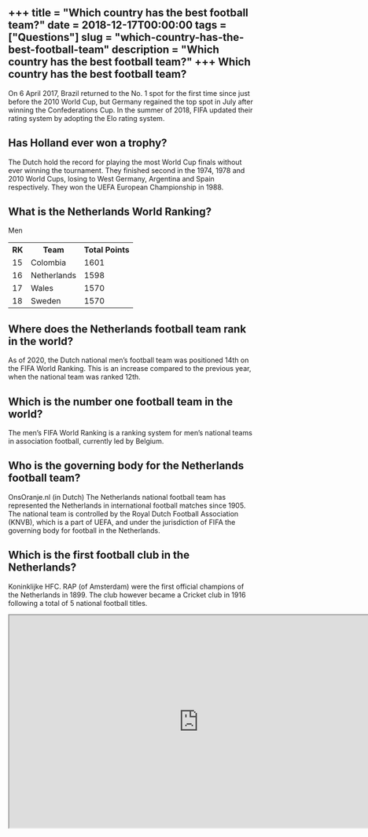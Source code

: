 +++
title = "Which country has the best football team?"
date = 2018-12-17T00:00:00
tags = ["Questions"]
slug = "which-country-has-the-best-football-team"
description = "Which country has the best football team?"
+++
Which country has the best football team?
-----------------------------------------

On 6 April 2017, Brazil returned to the No. 1 spot for the first time since just before the 2010 World Cup, but Germany regained the top spot in July after winning the Confederations Cup. In the summer of 2018, FIFA updated their rating system by adopting the Elo rating system.

Has Holland ever won a trophy?
------------------------------

The Dutch hold the record for playing the most World Cup finals without ever winning the tournament. They finished second in the 1974, 1978 and 2010 World Cups, losing to West Germany, Argentina and Spain respectively. They won the UEFA European Championship in 1988.

What is the Netherlands World Ranking?
--------------------------------------

Men

<table><tr><th>RK</th><th>Team</th><th>Total Points</th></tr><tr><td>15</td><td>Colombia</td><td>1601</td></tr><tr><td>16</td><td>Netherlands</td><td>1598</td></tr><tr><td>17</td><td>Wales</td><td>1570</td></tr><tr><td>18</td><td>Sweden</td><td>1570</td></tr></table>

Where does the Netherlands football team rank in the world?
-----------------------------------------------------------

As of 2020, the Dutch national men’s football team was positioned 14th on the FIFA World Ranking. This is an increase compared to the previous year, when the national team was ranked 12th.

Which is the number one football team in the world?
---------------------------------------------------

The men’s FIFA World Ranking is a ranking system for men’s national teams in association football, currently led by Belgium.

Who is the governing body for the Netherlands football team?
------------------------------------------------------------

OnsOranje.nl (in Dutch) The Netherlands national football team has represented the Netherlands in international football matches since 1905. The national team is controlled by the Royal Dutch Football Association (KNVB), which is a part of UEFA, and under the jurisdiction of FIFA the governing body for football in the Netherlands.

Which is the first football club in the Netherlands?
----------------------------------------------------

Koninklijke HFC. RAP (of Amsterdam) were the first official champions of the Netherlands in 1899. The club however became a Cricket club in 1916 following a total of 5 national football titles.

<iframe allow="accelerometer; autoplay; clipboard-write; encrypted-media; gyroscope; picture-in-picture" allowfullscreen="" class="__youtube_prefs__  epyt-is-override  no-lazyload" data-no-lazy="1" data-origheight="433" data-origwidth="770" data-skipgform_ajax_framebjll="" height="433" id="_ytid_20663" loading="lazy" src="https://www.youtube.com/embed/6Df0FpXBdaw?enablejsapi=1&autoplay=0&cc_load_policy=0&cc_lang_pref=&iv_load_policy=1&loop=0&modestbranding=0&rel=1&fs=1&playsinline=0&autohide=2&theme=dark&color=red&controls=1&" title="YouTube player" width="770"></iframe>